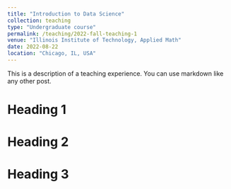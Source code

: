 ```yaml
---
title: "Introduction to Data Science"
collection: teaching
type: "Undergraduate course"
permalink: /teaching/2022-fall-teaching-1
venue: "Illinois Institute of Technology, Applied Math"
date: 2022-08-22
location: "Chicago, IL, USA"
---
```


This is a description of a teaching experience. You can use markdown like any other post.

Heading 1
======

Heading 2
======

Heading 3
======